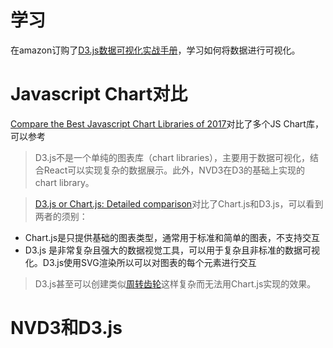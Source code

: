 # 学习

在amazon订购了[D3.js数据可视化实战手册](https://www.amazon.cn/gp/product/B00VHNQIH8/ref=kinw_myk_ro_title)，学习如何将数据进行可视化。

# Javascript Chart对比

[Compare the Best Javascript Chart Libraries of 2017](https://blog.sicara.com/compare-best-javascript-chart-libraries-2017-89fbe8cb112d)对比了多个JS Chart库，可以参考

> D3.js不是一个单纯的图表库（chart libraries），主要用于数据可视化，结合React可以实现复杂的数据展示。此外，NVD3在D3的基础上实现的chart library。

> [D3.js or Chart.js: Detailed comparison](http://navyuginfo.com/d3-js-chartjs-use/)对比了Chart.js和D3.js，可以看到两者的须别：

* Chart.js是只提供基础的图表类型，通常用于标准和简单的图表，不支持交互
* D3.js 是非常复杂且强大的数据视觉工具，可以用于复杂且非标准的数据可视化。D3.js使用SVG渲染所以可以对图表的每个元素进行交互

> D3.js甚至可以创建类似[周转齿轮](https://bl.ocks.org/mbostock/1353700)这样复杂而无法用Chart.js实现的效果。

# NVD3和D3.js